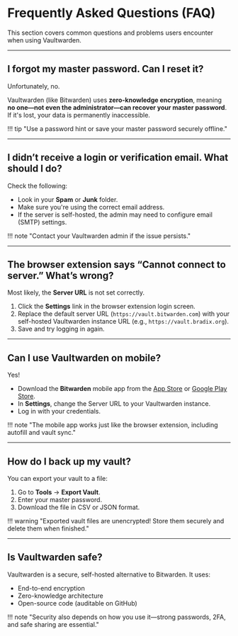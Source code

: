 # Frequently Asked Questions (FAQ)

This section covers common questions and problems users encounter when using Vaultwarden.

---

## I forgot my master password. Can I reset it?

Unfortunately, no.

Vaultwarden (like Bitwarden) uses **zero-knowledge encryption**, meaning **no one—not even the administrator—can recover your master password**. If it's lost, your data is permanently inaccessible.

!!! tip "Use a password hint or save your master password securely offline."

---

## I didn’t receive a login or verification email. What should I do?

Check the following:

- Look in your **Spam** or **Junk** folder.
- Make sure you're using the correct email address.
- If the server is self-hosted, the admin may need to configure email (SMTP) settings.

!!! note "Contact your Vaultwarden admin if the issue persists."

---

## The browser extension says “Cannot connect to server.” What’s wrong?

Most likely, the **Server URL** is not set correctly.

1. Click the **Settings** link in the browser extension login screen.
2. Replace the default server URL (`https://vault.bitwarden.com`) with your self-hosted Vaultwarden instance URL (e.g., `https://vault.bradix.org`).
3. Save and try logging in again.

---

## Can I use Vaultwarden on mobile?

Yes!

- Download the **Bitwarden** mobile app from the [App Store](https://apps.apple.com/app/bitwarden-password-manager/id1137397744) or [Google Play Store](https://play.google.com/store/apps/details?id=com.x8bit.bitwarden).
- In **Settings**, change the Server URL to your Vaultwarden instance.
- Log in with your credentials.

!!! note "The mobile app works just like the browser extension, including autofill and vault sync."

---

## How do I back up my vault?

You can export your vault to a file:

1. Go to **Tools** → **Export Vault**.
2. Enter your master password.
3. Download the file in CSV or JSON format.

!!! warning "Exported vault files are unencrypted! Store them securely and delete them when finished."

---

## Is Vaultwarden safe?

Vaultwarden is a secure, self-hosted alternative to Bitwarden. It uses:

- End-to-end encryption
- Zero-knowledge architecture
- Open-source code (auditable on GitHub)

!!! note "Security also depends on how you use it—strong passwords, 2FA, and safe sharing are essential."

<br>
